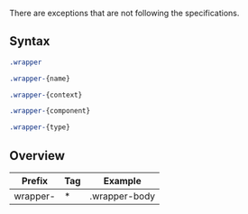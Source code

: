 There are exceptions that are not following the specifications.


Syntax
------

```css
.wrapper
```

```css
.wrapper-{name}
```

```css
.wrapper-{context}
```

```css
.wrapper-{component}
```

```css
.wrapper-{type}
```


Overview
--------

| Prefix   | Tag | Example       |
|----------|-----|---------------|
| wrapper- | *   | .wrapper-body |
